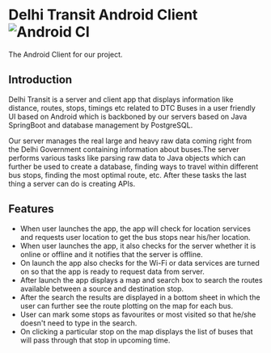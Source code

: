 # Delhi Transit Android Client ![Android CI](https://github.com/delhitransit/delhitransit-android/workflows/Android%20CI/badge.svg)

The Android Client for our project.

## Introduction
Delhi Transit is a server and client app that displays information like distance, routes, stops,
timings etc related to DTC Buses in a user friendly UI based on Android which is backboned by
our servers based on Java SpringBoot and database management by PostgreSQL.

Our server manages the real large and heavy raw data coming right from the Delhi Government
containing information about buses.The server performs various tasks like parsing raw data to
Java objects which can further be used to create a database, finding ways to travel within different
bus stops, finding the most optimal route, etc. After these tasks the last thing a server can do is
creating APIs.

## Features
- When user launches the app, the app will check for location services and requests user location to get the bus stops near his/her location.
- When user launches the app, it also checks for the server whether it is online or offline and it notifies that the server is offline.
- On launch the app also checks for the Wi-Fi or data services are turned on so that the app is ready to request data from server.
- After launch the app displays a map and search box to search the routes available between a source and destination stop.
- After the search the results are displayed in a bottom sheet in which the user can further see the route plotting on the map for each bus.
- User can mark some stops as favourites or most visited so that he/she doesn't need to type in the search.
- On clicking a particular stop on the map displays the list of buses that will pass through that stop in upcoming time.
